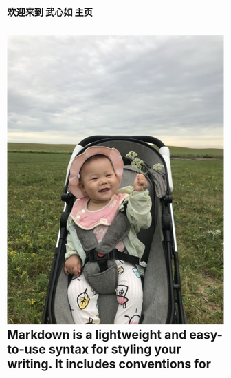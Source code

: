 ##  欢迎来到 武心如 主页


![image](./images/wxr.jpg)
Markdown is a lightweight and easy-to-use syntax for styling your writing. It includes conventions for
=======

